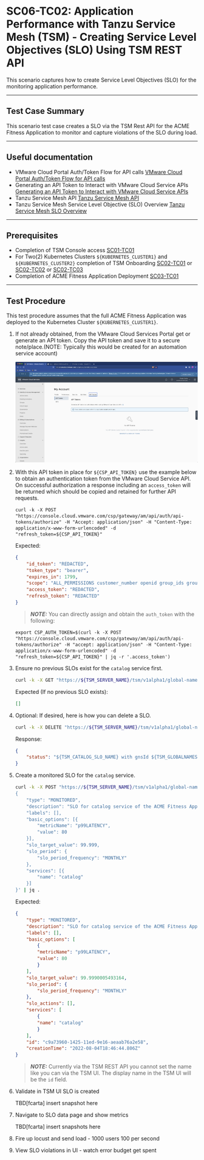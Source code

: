 # SC06-TC02: Application Performance with Tanzu Service Mesh (TSM) - Creating Service Level Objectives (SLO) Using TSM REST API

This scenario captures how to create Service Level Objectives (SLO) for the monitoring application performance.

---

## Test Case Summary

This scenario test case creates a SLO via the TSM Rest API for the ACME Fitness Application to monitor and capture violations of the SLO during load.

---

## Useful documentation

* VMware Cloud Portal Auth/Token Flow for API calls [VMware Cloud Portal Auth/Token Flow for API calls](https://docs.vmware.com/en/vRealize-Operations/Cloud/com.vmware.vcom.api.doc/GUID-57E59E35-6C08-4424-A77F-468FACD35C41.html)
* Generating an API Token to Interact with VMware Cloud Service APIs [Generating an API Token to Interact with VMware Cloud Service APIs](https://docs.vmware.com/en/VMware-Cloud-services/services/Using-VMware-Cloud-Services/GUID-E2A3B1C1-E9AD-4B00-A6B6-88D31FCDDF7C.html)
* Tanzu Service Mesh API [Tanzu Service Mesh API](https://docs.vmware.com/en/VMware-Tanzu-Service-Mesh/services/api-programming-guide/GUID-FED8E849-B3C3-49ED-9FDB-1317CFFF3141.html)
* Tanzu Service Mesh Service Level Objective (SLO) Overview [Tanzu Service Mesh SLO Overview](https://docs.vmware.com/en/VMware-Tanzu-Service-Mesh/services/slos-with-tsm/GUID-39CAB7F1-2425-43D4-953E-556A934976CE.html)

---

## Prerequisites

* Completion of TSM Console access [SC01-TC01](../sc01-environment-setup/sc01-tc01-validate-tsm-console.md)
* For Two(2) Kubernetes Clusters `${KUBERNETES_CLUSTER1}` and `${KUBERNETES_CLUSTER2}` completion of TSM Onboarding  [SC02-TC01](../sc02-cluster-onboarding/sc02-tc01-onboard-tsm-ui.md) or [SC02-TC02](../sc02-cluster-onboarding/sc02-tc02-onboard-tmc.md) or [SC02-TC03](../sc02-cluster-onboarding/sc02-tc03-onboard-tsm-api.md)
* Completion of ACME Fitness Application Deployment [SC03-TC01](../sc03-application-deployment/sc03-tc01-acme-fitness-application.md)

---

## Test Procedure

This test procedure assumes that the full ACME Fitness Application was deployed to the Kubernetes Cluster `${KUBERNETES_CLUSTER1}`.

1. If not already obtained, from the VMware Cloud Services Portal get or generate an API token. Copy the API token and save it to a secure note/place.(NOTE: Typically this would be created for an automation service account)

    ![VMware CSP Create Organization](../images/vmware-csp-my-account-api-token.png)

2. With this API token in place for `${CSP_API_TOKEN}` use the example below to obtain an authentication token from the VMware Cloud Service API. On successful authorization a response including an `access_token` will be returned which should be copied and retained for further API requests.

    ```execute
    curl -k -X POST "https://console.cloud.vmware.com/csp/gateway/am/api/auth/api-tokens/authorize" -H "Accept: application/json" -H "Content-Type: application/x-www-form-urlencoded" -d "refresh_token=${CSP_API_TOKEN}"
    ```

    Expected:

    ```json
    {
        "id_token": "REDACTED",
        "token_type": "bearer",
        "expires_in": 1799,
        "scope": "ALL_PERMISSIONS customer_number openid group_ids group_names",
        "access_token": "REDACTED",
        "refresh_token": "REDACTED"
    }
    ```

    > **_NOTE:_**  You can directly assign and obtain the `auth_token` with the following:

    ```execute
    export CSP_AUTH_TOKEN=$(curl -k -X POST "https://console.cloud.vmware.com/csp/gateway/am/api/auth/api-tokens/authorize" -H "accept: application/json" -H "Content-Type: application/x-www-form-urlencoded" -d "refresh_token=${CSP_API_TOKEN}" | jq -r '.access_token')
    ```

3. Ensure no previous SLOs exist for the `catalog` service first.

    ```bash
    curl -k -X GET "https://${TSM_SERVER_NAME}/tsm/v1alpha1/global-namespaces/${TSM_GLOBALNAMESPACE_NAME}/service-level-objectives" -H "csp-auth-token:${CSP_AUTH_TOKEN}" | jq .
    ```

    Expected (If no previous SLO exists):

    ```json
    []
    ```

4. Optional: If desired, here is how you can delete a SLO.

    ```bash
    curl -k -X DELETE "https://${TSM_SERVER_NAME}/tsm/v1alpha1/global-namespaces/${TSM_GLOBALNAMESPACE_NAME}/service-level-objectives/${TSM_CATALOG_SLO_NAME}" -H "csp-auth-token:${CSP_AUTH_TOKEN}" | jq .
    ```

    Response:

    ```json
    {
        "status": "${TSM_CATALOG_SLO_NAME} with gnsId ${TSM_GLOBALNAMESPACE_NAME} deleted"
    }
    ```

5. Create a monitored SLO for the `catalog` service.

    ```bash
    curl -k -X POST "https://${TSM_SERVER_NAME}/tsm/v1alpha1/global-namespaces/${TSM_GLOBALNAMESPACE_NAME}/service-level-objectives" -H "csp-auth-token:${CSP_AUTH_TOKEN}" -H "Content-Type: application/json" -d '
    {
        "type": "MONITORED",
        "description": "SLO for catalog service of the ACME Fitness App",
        "labels": [],
        "basic_options": [{
            "metricName": "p99LATENCY",
            "value": 80
        }],
        "slo_target_value": 99.999,
        "slo_period": {
            "slo_period_frequency": "MONTHLY"
        },
        "services": [{
            "name": "catalog"
        }]
    }' | jq .
    ```

    Expected:

    ```json
    {
        "type": "MONITORED",
        "description": "SLO for catalog service of the ACME Fitness App",
        "labels": [],
        "basic_options": [
            {
            "metricName": "p99LATENCY",
            "value": 80
            }
        ],
        "slo_target_value": 99.9990005493164,
        "slo_period": {
            "slo_period_frequency": "MONTHLY"
        },
        "slo_actions": [],
        "services": [
            {
            "name": "catalog"
            }
        ],
        "id": "c9a73960-1425-11ed-9e16-aeaab76a2e58",
        "creationTime": "2022-08-04T18:46:44.806Z"
    }
    ```

    > **_NOTE:_**  Currently via the TSM REST API you cannot set the name like you can via the TSM UI. The display name in the TSM UI will be the `id` field.

6. Validate in TSM UI SLO is created

    TBD[fcarta] insert snapshot here

7. Navigate to SLO data page and show metrics

    TBD[fcarta] insert snapshots here

8. Fire up locust and send load - 1000 users 100 per second

9. View SLO violations in UI - watch error budget get spent

